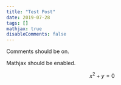 ```yaml
---
title: "Test Post"
date: 2019-07-28
tags: []
mathjax: true
disableComments: false
---
```


Comments should be on.

Mathjax should be enabled.

$$x^2+y=0$$